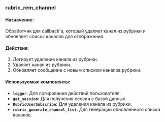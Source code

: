 ### rubric_rem_channel

#### Назначение:

Обработчик для callback'а, который удаляет канал из рубрики и обновляет список каналов для отображения.

#### Действия:

1. Логирует удаление канала из рубрики.
2. Удаляет канал из рубрики.
3. Обновляет сообщение с новым списком каналов рубрики.

#### Используемые компоненты:

- **`logger`**: Для логирования действий пользователя.
- **`get_session`**: Для получения сессии с базой данных.
- **`RubricUserSubscribe`**: Для удаления канала из рубрики.
- **`rubric_generate_channel_list`**: Для генерации обновленного списка каналов.